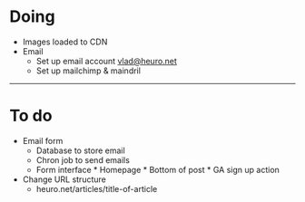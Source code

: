 # Doing

* Images loaded to CDN
* Email
  - Set up email account vlad@heuro.net
  - Set up mailchimp & maindril

***

# To do

* Email form
  - Database to store email
  - Chron job to send emails
  - Form interface
  		* Homepage
  		* Bottom of post
  		* GA sign up action
* Change URL structure
	- heuro.net/articles/title-of-article